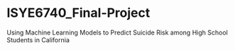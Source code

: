 # ISYE6740_Final-Project
Using Machine Learning Models to Predict Suicide Risk among High School Students in California
